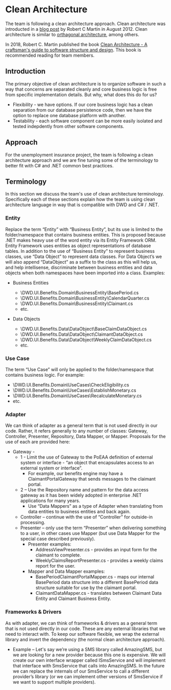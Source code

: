 # Clean Architecture
The team is following a clean architecture approach. Clean architecture was introducted in a [blog post](https://blog.cleancoder.com/uncle-bob/2012/08/13/the-clean-architecture.html) by Robert C Martin in August 2012.  Clean architecture is similar to [orthagonal architecture](https://en.wikipedia.org/wiki/Hexagonal_architecture_(software)), among others.

In 2018, Robert C. Martin published the book [Clean Architecture - A craftsman's guide to software structure and design](https://www.amazon.com/dp/0134494164/ref=cm_sw_em_r_mt_dp_KMPTGHH4T1133T2SXAH4).  This book is recommended reading for team members.

## Introduction
The primary objective of clean architecture is to organize software in such a way that concerns are separated cleanly and core business logic is free from specific implementation details.  But why, what does this do for us?
* Flexibility - we have options.  If our core business logic has a clean separation from our database persistence code, then we have the option to replace one database platform with another.
* Testability - each software component can be more easily isolated and tested indepdently from other software components.

## Approach
For the unemployment insurance project, the team is following a clean architecture approach and we are fine tuning some of the terminology to better fit with C# and .NET common best practices.

## Terminology
In this section we discuss the team's use of clean architecture terminology.  Specifically each of these sections explain how the team is using clean architecture language in way that is compatible with DWD and C# / .NET.

### Entity
Replace the term “Entity” with “Business Entity”, but its use is limited to the folder/namespace that contains business entities.  This is proposed because .NET makes heavy use of the word entity via its Entity Framework ORM.  Entity Framework uses entities as object representations of database tables.  In addition to the use of “Business Entity” to represent business classes, use “Data Object” to represent data classes.  For Data Object’s we will also append “DataObject” as a suffix to the class as this will help us, and help intellisense, discriminate between business entities and data objects when both namespaces have been imported into a class.  Examples: 

* Business Entities 
  * \DWD.UI.Benefits.Domain\BusinessEntity\BasePeriod.cs 
  * \DWD.UI.Benefits.Domain\BusinessEntity\CalendarQuarter.cs 
  * \DWD.UI.Benefits.Domain\BusinessEntity\Claimant.cs 
  * etc. 

* Data Objects 
  * \DWD.UI.Benefits.Data\DataObject\BaseClaimDataObject.cs 
  * \DWD.UI.Benefits.Data\DataObject\ClaimantDataObject.cs 
  * \DWD.UI.Benefits.Data\DataObject\WeeklyClaimDataObject.cs   
  * etc. 

### Use Case
The term “Use Case” will only be applied to the folder/namespace that contains business logic.  For example: 
* \DWD.UI.Benefits.Domain\UseCases\CheckEligibility.cs 
* \DWD.UI.Benefits.Domain\UseCases\EstablishMonetary.cs 
* \DWD.UI.Benefits.Domain\UseCases\RecalculateMonetary.cs 
* etc. 

### Adapter
We can think of adapter as a general term that is not used directly in our code.  Rather, it refers generally to any number of classes: Gateway, Controller, Presenter, Repository, Data Mapper, or Mapper.  Proposals for the use of each are provided here: 
* Gateway -  
  * 1 - Limit the use of Gateway to the PoEAA definition of external system or interface - “an object that encapsulates access to an external system or interface”. 
    * For example, our benefits engine may have a ClaimantPortalGateway that sends messages to the claimant portal. 
  * 2 – Use the Repository name and pattern for the data access gateway as it has been widely adopted in enterprise .NET applications for many years. 
    * Use “Data Mappers” as a type of Adapter when translating from data entities to business entities and back again. 
  * Controller – continue with the use of “Controller” for outside-in processing. 
  * Presenter – only use the term “Presenter” when delivering something to a user, in other cases use Mapper (but use Data Mapper for the special case described previously).   
    * Presenter examples: 
      * AddressViewPresenter.cs - provides an input form for the claimant to complete. 
      * WeeklyClaimsReportPresenter.cs  - provides a weekly claims report for the user. 
    * Mapper and Data Mapper examples: 
      * BasePeriodClaimantPortalMapper.cs - maps our internal BasePeriod data structure into a different BasePeriod data structure suitable for use by the claimant portal. 
      * ClaimantDataMapper.cs - translates between Claimant Data Entity and Claimant Business Entity. 

### Frameworks & Drivers
As with adapter, we can think of frameworks & drivers as a general term that is not used directly in our code.  These are any external libraries that we need to interact with.  To keep our software flexible, we wrap the external library and invert the dependency (the normal clean architecture approach).   

* Example – Let's say we’re using a SMS library called AmazingSMS, but we are looking for a new provider because this one is expensive.  We will create our own interface wrapper called ISmsService and will implement that interface with SmsService that calls into AmazingSMS.  In the future we can replace the internals of our SmsService to call a different provider’s library (or we can implement other versions of SmsService if we want to support multiple providers). 